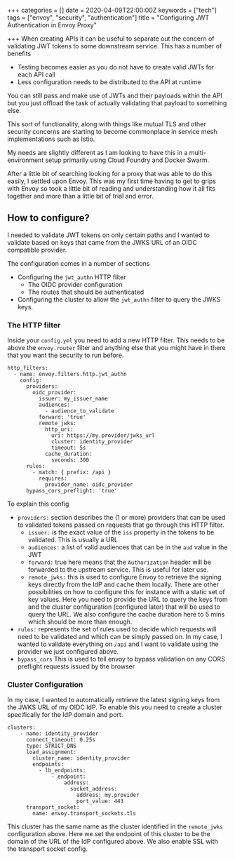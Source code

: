 +++
categories = []
date = 2020-04-09T22:00:00Z
keywords = ["tech"]
tags = ["envoy", "security", "authentication"]
title = "Configuring JWT Authentication in Envoy Proxy"

+++
When creating APIs it can be useful to separate out the concern of validating JWT tokens to some downstream service. This has a number of benefits 

* Testing becomes easier as you do not have to create valid JWTs for each API call
* Less configuration needs to be distributed to the API at runtime

You can still pass and make use of JWTs and their payloads within the API but you just offload the task of actually validating that payload to something else.

This sort of functionality, along with things like mutual TLS and other security concerns are starting to become commonplace in service mesh implementations such as Istio.

My needs are slightly different as I am looking to have this in a multi-environment setup primarily using Cloud Foundry and Docker Swarm.

After a little bit of searching looking for a proxy that was able to do this easily, I settled upon Envoy. This was my first time having to get to grips with Envoy so took a little bit of reading and understanding how it all fits together and more than a little bit of trial and error.

## How to configure?

I needed to validate JWT tokens on only certain paths and I wanted to validate based on keys that came from the JWKS URL of an OIDC compatible provider.

The configuration comes in a number of sections

* Configuring the `jwt_authn` HTTP filter
  * The OIDC provider configuration
  * The routes that should be authenticated
* Configuring the cluster to allow the `jwt_authn` filter to query the JWKS keys.

### The HTTP filter

Inside your `config.yml` you need to add a new HTTP filter. This needs to be above the `envoy.router` filter and anything else that you might have in there that you want the security to run before.

    http_filters:
      - name: envoy.filters.http.jwt_authn
        config:
          providers:
            oidc_provider:
              issuer: my_issuer_name
              audiences:
                - audience_to_validate
              forward: 'true'
              remote_jwks:
                http_uri:
                  uri: https://my.provider/jwks_url
                  cluster: identity_provider
                  timeout: 5s
                cache_duration:
                  seconds: 300
          rules:
            - match: { prefix: /api }
              requires:
                provider_name: oidc_provider 
          bypass_cors_preflight: 'true'

To explain this config

* `providers:` section describes the (1 or more) providers that can be used to validated tokens passed on requests that go through this HTTP filter.
  * `issuer:` is the exact value of the `iss` property in the tokens to be validated. This is usually a URL
  * `audiences:` a list of valid audiences that can be in the `aud` value in the JWT
  * `forward:` true here means that the `Authorization` header will be forwarded to the upstream service. This is useful for later use.
  * `remote_jwks:` this is used to configure Envoy to retrieve the signing keys directly from the IdP and cache them locally. There are other possibilities on how to configure this for instance with a static set of key values. Here you need to provide the URL to query the keys from and the cluster configuration (configured later) that will be used to query the URL. We also configure the cache duration here to 5 mins which should be more than enough.
* `rules:` represents the set of rules used to decide which requests will need to be validated and which can be simply passed on. In my case, I wanted to validate everything on `/api` and I want to validate using the provider we just configured above.
* `bypass_cors` This is used to tell envoy to bypass validation on any CORS preflight requests issued by the browser

### Cluster Configuration

In my case, I wanted to automatically retrieve the latest signing keys from the JWKS URL of my OIDC IdP. To enable this you need to create a cluster specifically for the IdP domain and port.

    clusters:
        - name: identity_provider
          connect_timeout: 0.25s
          type: STRICT_DNS
          load_assignment:
            cluster_name: identity_provider
            endpoints:
              - lb_endpoints:
                  - endpoint:
                      address:
                        socket_address:
                          address: my.provider
                          port_value: 443
          transport_socket:
            name: envoy.transport_sockets.tls

This cluster has the same name as the cluster identified in the `remote_jwks` configuration above. Here we set the endpoint of this cluster to be the domain of the URL of the IdP configured above. We also enable SSL with the transport socket config.